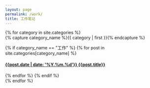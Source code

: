 ```yaml
---
layout: page
permalink: /work/
title: 工作笔记
---
```


<div id="archives">
{% for category in site.categories %}
  <div class="archive-group">
    {% capture category_name %}{{ category | first }}{% endcapture %}
    <div id="#{{ category_name | slugize }}"></div>
    <p></p>
    {% if category_name == "工作" %}
      {% for post in site.categories[category_name] %}
        <article class="archive-item">
        <h4><a href="{{ site.baseurl }}{{ post.url }}"> {{post.date | date: '%Y.%m.%d'}}   {{post.title}}</a> </h4>
        </article>
      {% endfor %}
    {% endif %}
  </div>
{% endfor %}
</div>
